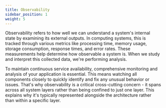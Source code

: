 ```yaml
---
title: Observability
sidebar_position: 1
weight: 5
---
```


Observability refers to how well we can understand a system's internal state by examining its external outputs. In computing systems, this is tracked through various metrics like processing time, memory usage, storage consumption, response times, and error rates. These measurements help determine how observable a system is. When we study and interpret this collected data, we're performing analysis.

To maintain continuous service availability, comprehensive monitoring and analysis of your application is essential. This means watching all components closely to quickly identify and fix any unusual behavior or issues. That's why observability is a critical cross-cutting concern - it spans across all system layers rather than being confined to just one layer. This explains why it's typically represented alongside the architecture rather than within a specific layer.